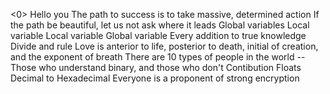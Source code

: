 <0>
Hello you
The path to success is to take massive, determined action
If the path be beautiful, let us not ask where it leads
Global variables
Local variable
Local variable
Global variable
Every addition to true knowledge
Divide and rule
Love is anterior to life, posterior to death, initial of creation, and the exponent of breath
There are 10 types of people in the world -- Those who understand binary, and those who don't
Contibution
Floats
Decimal to Hexadecimal
Everyone is a proponent of strong encryption
